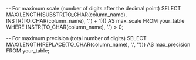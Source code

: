 
-- For maximum scale (number of digits after the decimal point)
SELECT MAX(LENGTH(SUBSTR(TO_CHAR(column_name), INSTR(TO_CHAR(column_name), '.') + 1))) AS max_scale
FROM your_table
WHERE INSTR(TO_CHAR(column_name), '.') > 0;

-- For maximum precision (total number of digits)
SELECT MAX(LENGTH(REPLACE(TO_CHAR(column_name), '.', ''))) AS max_precision
FROM your_table;